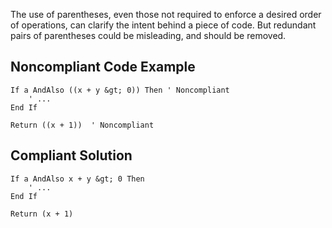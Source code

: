 
The use of parentheses, even those not required to enforce a desired order of operations, can clarify the intent behind a piece of code. But redundant pairs of parentheses could be misleading, and should be removed.

## Noncompliant Code Example


    If a AndAlso ((x + y &gt; 0)) Then ' Noncompliant
        ' ...
    End If
    
    Return ((x + 1))  ' Noncompliant


## Compliant Solution


    If a AndAlso x + y &gt; 0 Then
        ' ...
    End If
    
    Return (x + 1)

